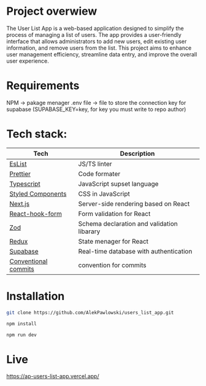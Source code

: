 # Project overwiew
The User List App is a web-based application designed to simplify the process of managing a list of users. The app provides a user-friendly interface that allows administrators to add new users, edit existing user information, and remove users from the list. This project aims to enhance user management efficiency, streamline data entry, and improve the overall user experience.


# Requirements
NPM -> pakage menager
.env file -> file to store the connection key for supabase (SUPABASE_KEY=key, for key you must write to repo author) 

# Tech stack:
Tech  | Description
------------- | -------------
[EsList](https://eslint.org/)  | JS/TS linter
[Prettier](https://prettier.io/)  | Code formater
[Typescript](https://www.typescriptlang.org/) | JavaScript supset language
[Styled Components](https://styled-components.com/) | CSS in JavaScript
[Next.js](https://nextjs.org/) | Server-side rendering based on React
[React-hook-form](https://react-hook-form.com/) | Form validation for React
[Zod](https://zod.dev/) | Schema declaration and validation libarary
[Redux](https://redux.js.org/) | State menager for React
[Supabase](https://supabase.com/) | Real-time database with authentication
[Conventional commits](https://www.conventionalcommits.org/en/v1.0.0/) | convention for commits
# Installation
```bash
git clone https://github.com/AlekPawlowski/users_list_app.git

npm install

npm run dev
```

# Live
https://ap-users-list-app.vercel.app/